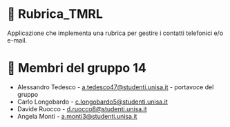# 📔 Rubrica_TMRL
Applicazione che implementa una rubrica per gestire i contatti telefonici e/o e-mail.

# 👥 Membri del gruppo 14
- Alessandro Tedesco - a.tedesco47@studenti.unisa.it - portavoce del gruppo 
- Carlo Longobardo - c.longobardo5@studenti.unisa.it 
- Davide Ruocco - d.ruocco8@studenti.unisa.it 
- Angela Monti - a.monti3@studenti.unisa.it
  
